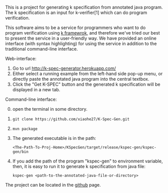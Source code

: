 This is a project for generating k specification from annotated java program.
The k specification is an input for k-verifier[1] which can do program verification.

This software aims to be a service for programmers who want to do program verification
using [k framewrok](http://www.kframework.org/index.php/Main_Page), and therefore we've tried our best to present the service in a
user-friendly way. We have provided an online interface (with syntax highlighting)
for using the service in addition to the traditional command-line interface.

Web-interface:
1. Go to url http://k-spec-generator.herokuapp.com/
2. Either select a running example from the left-hand side pop-up menu,
   or directly paste the annotated java program into the central textbox. 
3. Click the "Get K-SPEC" button and the generated k specification will be
   displayed in a new tab.

Command-line interface:

0. open the terminal in some directory.

1. ```git clone https://github.com/xiaohe27/K-Spec-Gen.git```

2. ```mvn package```

3. The generated executable is in the path:

   ```<The-Path-To-Proj-Home>/KSpecGen/target/release/kspec-gen/kspec-gen/bin```

4. If you add the path of the program "kspec-gen" to environment variable,
   then, it is easy to run it to generate k specification from java file:

   ```kspec-gen <path-to-the-annotated-java-file-or-directory>```

The project can be located in the [github](https://github.com/xiaohe27/K-Spec-Gen) page.


